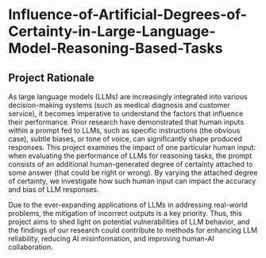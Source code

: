 # Influence-of-Artificial-Degrees-of-Certainty-in-Large-Language-Model-Reasoning-Based-Tasks
## Project Rationale
As large language models (LLMs) are increasingly integrated into various decision-making systems (such as medical diagnosis and customer service), it becomes imperative to understand the factors that influence their performance. Prior research have demonstrated that human inputs within a prompt fed to LLMs, such as specific instructions (the obvious case), subtle biases, or tone of voice, can significantly shape produced responses. This project examines the impact of one particular human input: when evaluating the performance of LLMs for reasoning tasks, the prompt consists of an additional human-generated degree of certainty attached to some answer (that could be right or wrong). By varying the attached degree of certainty, we investigate how such human input can impact the accuracy and bias of LLM responses.

Due to the ever-expanding applications of LLMs in addressing real-world problems, the mitigation of incorrect outputs is a key priority. Thus, this project aims to shed light on potential vulnerabilities of LLM behavior, and the findings of our research could contribute to methods for enhancing LLM reliability, reducing AI misinformation, and improving human-AI collaboration.
